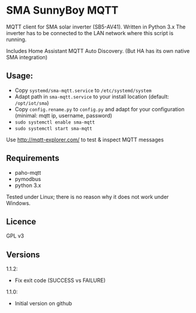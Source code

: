 # SMA SunnyBoy MQTT
MQTT client for SMA solar inverter (SB5-AV41). Written in Python 3.x
The inverter has to be connected to the LAN network where this script is running.

Includes Home Assistant MQTT Auto Discovery. (But HA has its own native SMA integration)
## Usage:
* Copy `systemd/sma-mqtt.service` to `/etc/systemd/system`
* Adapt path in `sma-mqtt.service` to your install location (default: `/opt/iot/sma`)
* Copy `config.rename.py` to `config.py` and adapt for your configuration (minimal: mqtt ip, username, password)
* `sudo systemctl enable sma-mqtt`
* `sudo systemctl start sma-mqtt`

Use
http://mqtt-explorer.com/
to test & inspect MQTT messages

## Requirements
* paho-mqtt
* pymodbus
* python 3.x

Tested under Linux; there is no reason why it does not work under Windows.

## Licence
GPL v3

## Versions
1.1.2:
* Fix exit code (SUCCESS vs FAILURE)

1.1.0:
* Initial version on github
